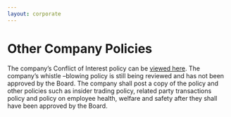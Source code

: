 ```yaml
---
layout: corporate
---
```


Other Company Policies
====

The company’s Conflict of Interest policy can be <a href="https://docs.google.com/a/abacusconsolidated.com/file/d/0B19lvllezMF1LUhWRWs5cE1aTUU/edit" target="_new">viewed here</a>.  The company’s whistle –blowing policy is still being reviewed and has not been approved by the Board. The company shall post a copy of the policy and other policies such as insider trading policy, related party transactions policy and policy on employee health, welfare and safety after they shall have been approved by the Board.
